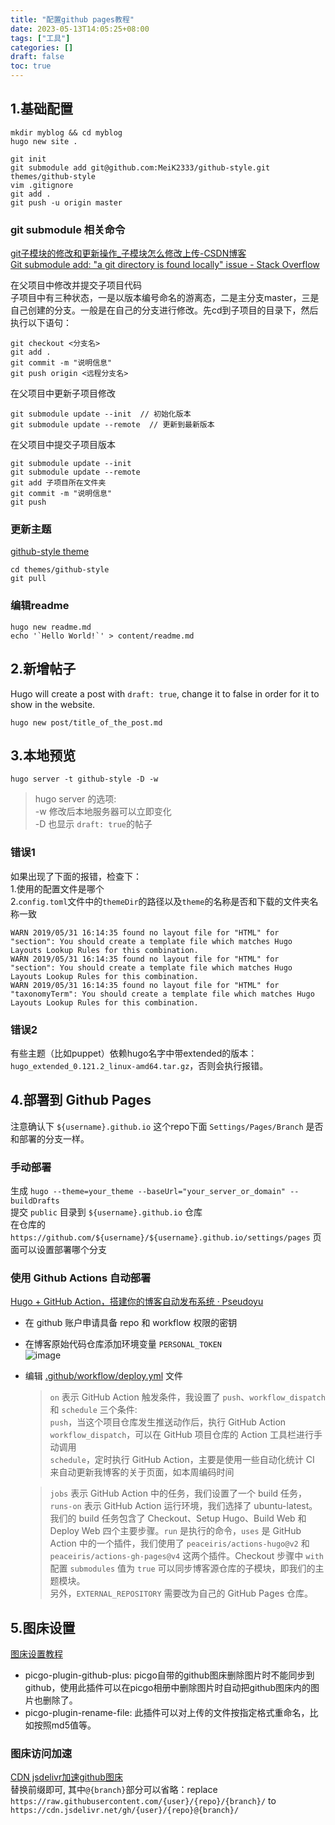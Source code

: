```yaml
---
title: "配置github pages教程"
date: 2023-05-13T14:05:25+08:00
tags: ["工具"]
categories: []
draft: false
toc: true
---
```


## 1.基础配置
```
mkdir myblog && cd myblog
hugo new site .

git init
git submodule add git@github.com:MeiK2333/github-style.git themes/github-style
vim .gitignore
git add .
git push -u origin master
```

### git submodule 相关命令
[git子模块的修改和更新操作_子模块怎么修改上传-CSDN博客](https://blog.csdn.net/xqj2333/article/details/107826608)  
[Git submodule add: "a git directory is found locally" issue - Stack Overflow](https://stackoverflow.com/questions/20929336/git-submodule-add-a-git-directory-is-found-locally-issue)  

在父项目中修改并提交子项目代码  
子项目中有三种状态，一是以版本编号命名的游离态，二是主分支master，三是自己创建的分支。一般是在自己的分支进行修改。先cd到子项目的目录下，然后执行以下语句：
```
git checkout <分支名>
git add .
git commit -m "说明信息"
git push origin <远程分支名>
```

在父项目中更新子项目修改
```
git submodule update --init  // 初始化版本
git submodule update --remote  // 更新到最新版本
```

在父项目中提交子项目版本
```
git submodule update --init
git submodule update --remote
git add 子项目所在文件夹
git commit -m "说明信息"
git push
```

### 更新主题
[github-style theme](https://themes.gohugo.io/themes/github-style/)  
```
cd themes/github-style
git pull
```

### 编辑readme

```
hugo new readme.md
echo '`Hello World!`' > content/readme.md
```

## 2.新增帖子

Hugo will create a post with `draft: true`, change it to false in order for it to show in the website.  
```shell
hugo new post/title_of_the_post.md
```

## 3.本地预览
`hugo server -t github-style -D -w`
> hugo server 的选项:  
-w 修改后本地服务器可以立即变化  
-D 也显示 `draft: true`的帖子

### 错误1
如果出现了下面的报错，检查下：  
1.使用的配置文件是哪个  
2.`config.toml`文件中的`themeDir`的路径以及`theme`的名称是否和下载的文件夹名称一致
```
WARN 2019/05/31 16:14:35 found no layout file for "HTML" for "section": You should create a template file which matches Hugo Layouts Lookup Rules for this combination.
WARN 2019/05/31 16:14:35 found no layout file for "HTML" for "section": You should create a template file which matches Hugo Layouts Lookup Rules for this combination.
WARN 2019/05/31 16:14:35 found no layout file for "HTML" for "taxonomyTerm": You should create a template file which matches Hugo Layouts Lookup Rules for this combination.
```
### 错误2
有些主题（比如puppet）依赖hugo名字中带extended的版本：`hugo_extended_0.121.2_linux-amd64.tar.gz`，否则会执行报错。

## 4.部署到 Github Pages

注意确认下 `${username}.github.io` 这个repo下面 `Settings/Pages/Branch` 是否和部署的分支一样。

### 手动部署

生成 `hugo --theme=your_theme --baseUrl="your_server_or_domain" --buildDrafts`  
提交 `public` 目录到 `${username}.github.io` 仓库  
在仓库的 `https://github.com/${username}/${username}.github.io/settings/pages` 页面可以设置部署哪个分支

### 使用 Github Actions 自动部署
[Hugo + GitHub Action，搭建你的博客自动发布系统 · Pseudoyu](https://www.pseudoyu.com/zh/2022/05/29/deploy_your_blog_using_hugo_and_github_action/)

- 在 github 账户申请具备 repo 和 workflow 权限的密钥
- 在博客原始代码仓库添加环境变量 `PERSONAL_TOKEN`  
![image](https://cdn.jsdelivr.net/gh/devin0x01/myimages@master/githubpages/image_a98bd2b10c3990c971f643943b261a8d.png)
- 编辑 [.github/workflow/deploy.yml](https://github.com/devin0x01/myblogs/blob/master/.github/workflows/deploy.yml) 文件

  > `on` 表示 GitHub Action 触发条件，我设置了 `push`、`workflow_dispatch` 和 `schedule` 三个条件:  
  `push`，当这个项目仓库发生推送动作后，执行 GitHub Action  
  `workflow_dispatch`，可以在 GitHub 项目仓库的 Action 工具栏进行手动调用  
  `schedule`，定时执行 GitHub Action，主要是使用一些自动化统计 CI 来自动更新我博客的关于页面，如本周编码时间  

  > `jobs` 表示 GitHub Action 中的任务，我们设置了一个 build 任务，`runs-on` 表示 GitHub Action 运行环境，我们选择了 ubuntu-latest。  
  我们的 build 任务包含了 Checkout、Setup Hugo、Build Web 和 Deploy Web 四个主要步骤。`run` 是执行的命令，`uses` 是 GitHub Action 中的一个插件，我们使用了 `peaceiris/actions-hugo@v2` 和 `peaceiris/actions-gh-pages@v4` 这两个插件。Checkout 步骤中 `with` 配置 `submodules` 值为 `true` 可以同步博客源仓库的子模块，即我们的主题模块。  
  另外，`EXTERNAL_REPOSITORY` 需要改为自己的 GitHub Pages 仓库。

## 5.图床设置
[图床设置教程](http://www.duheweb.com/post/20210421125522.html)  
- picgo-plugin-github-plus: picgo自带的github图床删除图片时不能同步到github，使用此插件可以在picgo相册中删除图片时自动把github图床内的图片也删除了。
- picgo-plugin-rename-file: 此插件可以对上传的文件按指定格式重命名，比如按照md5值等。

### 图床访问加速
[CDN jsdelivr加速github图床](https://finisky.github.io/speedupgithubbycdn)  
替换前缀即可, 其中`@{branch}`部分可以省略：replace `https://raw.githubusercontent.com/{user}/{repo}/{branch}/`
to `https://cdn.jsdelivr.net/gh/{user}/{repo}@{branch}/`

